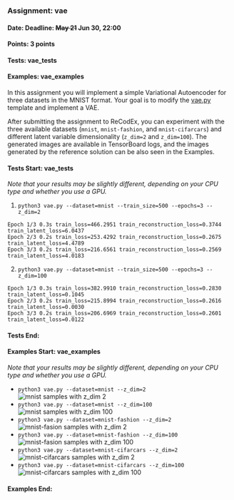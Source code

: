 ### Assignment: vae
#### Date: Deadline: ~~May 21~~ Jun 30, 22:00
#### Points: 3 points
#### Tests: vae_tests
#### Examples: vae_examples

In this assignment you will implement a simple Variational Autoencoder
for three datasets in the MNIST format. Your goal is to modify the
[vae.py](https://github.com/ufal/npfl138/tree/master/labs/11/vae.py)
template and implement a VAE.

After submitting the assignment to ReCodEx, you can experiment with the three
available datasets (`mnist`, `mnist-fashion`, and `mnist-cifarcars`) and
different latent variable dimensionality (`z_dim=2` and `z_dim=100`).
The generated images are available in TensorBoard logs, and the images
generated by the reference solution can be also seen in the Examples.

#### Tests Start: vae_tests
_Note that your results may be slightly different, depending on your CPU type and whether you use a GPU._

1. `python3 vae.py --dataset=mnist --train_size=500 --epochs=3 --z_dim=2`
```
Epoch 1/3 0.3s train_loss=466.2951 train_reconstruction_loss=0.3744 train_latent_loss=6.0437
Epoch 2/3 0.2s train_loss=253.4292 train_reconstruction_loss=0.2675 train_latent_loss=4.4789
Epoch 3/3 0.2s train_loss=216.6561 train_reconstruction_loss=0.2569 train_latent_loss=4.0183
```

2. `python3 vae.py --dataset=mnist --train_size=500 --epochs=3 --z_dim=100`
```
Epoch 1/3 0.3s train_loss=382.9910 train_reconstruction_loss=0.2830 train_latent_loss=0.1045
Epoch 2/3 0.2s train_loss=215.8994 train_reconstruction_loss=0.2616 train_latent_loss=0.0030
Epoch 3/3 0.2s train_loss=206.6969 train_reconstruction_loss=0.2601 train_latent_loss=0.0122
```
#### Tests End:
#### Examples Start: vae_examples
_Note that your results may be slightly different, depending on your CPU type and whether you use a GPU._
- `python3 vae.py --dataset=mnist --z_dim=2`
![mnist samples with z_dim 2](https://ufal.mff.cuni.cz/~straka/courses/npfl138/2425/demos/vae_mnist_z2.png)
- `python3 vae.py --dataset=mnist --z_dim=100`
![mnist samples with z_dim 100](https://ufal.mff.cuni.cz/~straka/courses/npfl138/2425/demos/vae_mnist_z100.png)
- `python3 vae.py --dataset=mnist-fashion --z_dim=2`
![mnist-fasion samples with z_dim 2](https://ufal.mff.cuni.cz/~straka/courses/npfl138/2425/demos/vae_mnist-fashion_z2.png)
- `python3 vae.py --dataset=mnist-fashion --z_dim=100`
![mnist-fasion samples with z_dim 100](https://ufal.mff.cuni.cz/~straka/courses/npfl138/2425/demos/vae_mnist-fashion_z100.png)
- `python3 vae.py --dataset=mnist-cifarcars --z_dim=2`
![mnist-cifarcars samples with z_dim 2](https://ufal.mff.cuni.cz/~straka/courses/npfl138/2425/demos/vae_mnist-cifarcars_z2.png)
- `python3 vae.py --dataset=mnist-cifarcars --z_dim=100`
![mnist-cifarcars samples with z_dim 100](https://ufal.mff.cuni.cz/~straka/courses/npfl138/2425/demos/vae_mnist-cifarcars_z100.png)
#### Examples End:
